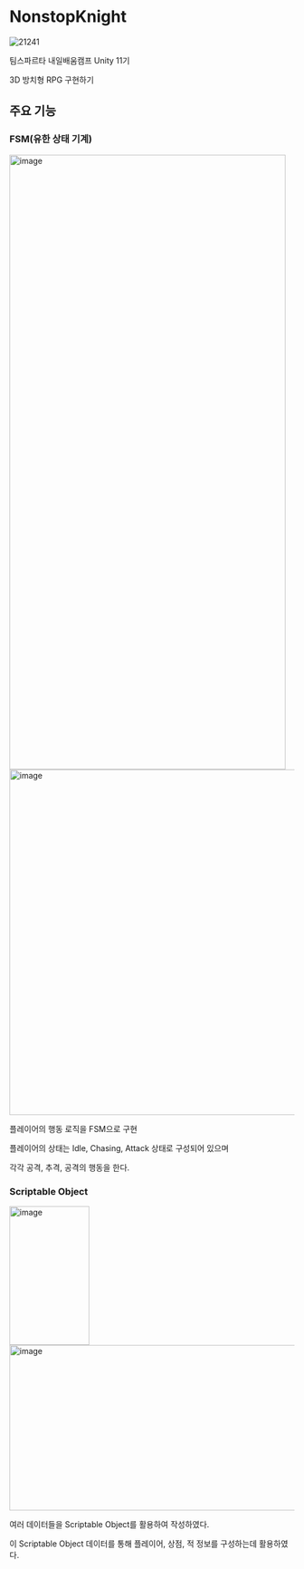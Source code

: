 # NonstopKnight
![21241](https://github.com/user-attachments/assets/85a20cec-13fa-49be-b949-272d3228ee92)

팀스파르타 내일배움캠프 Unity 11기

3D 방치형 RPG 구현하기

## 주요 기능
### FSM(유한 상태 기계)

<img width="488" height="1085" alt="image" src="https://github.com/user-attachments/assets/0b8f3228-6b1e-45a4-ae5c-f906c1161579" />

<img width="548" height="610" alt="image" src="https://github.com/user-attachments/assets/60c8f4f4-8e23-425e-abc2-8389728f94ca" />

플레이어의 행동 로직을 FSM으로 구현

플레이어의 상태는 Idle, Chasing, Attack 상태로 구성되어 있으며

각각 공격, 추격, 공격의 행동을 한다.

### Scriptable Object

<img width="141" height="245" alt="image" src="https://github.com/user-attachments/assets/f61818d8-3e52-49cf-a37d-722cc20bfcd4" />

<img width="566" height="292" alt="image" src="https://github.com/user-attachments/assets/f6e92c55-404e-4aea-9920-6617e1e786d4" />

여러 데이터들을 Scriptable Object를 활용하여 작성하였다.

이 Scriptable Object 데이터를 통해 플레이어, 상점, 적 정보를 구성하는데 활용하였다.
